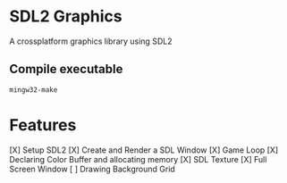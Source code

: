 # SDL2 Graphics
A crossplatform graphics library using SDL2

## Compile executable
```mingw32-make```

# Features
[X] Setup SDL2
[X] Create and Render a SDL Window
[X] Game Loop
[X] Declaring Color Buffer and allocating memory
[X] SDL Texture
[X] Full Screen Window
[ ] Drawing Background Grid


